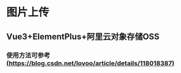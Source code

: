 # 图片上传
## Vue3+ElementPlus+阿里云对象存储OSS
### 使用方法可参考[(https://blog.csdn.net/lovoo/article/details/118018387)](https://blog.csdn.net/lovoo/article/details/118018387)
